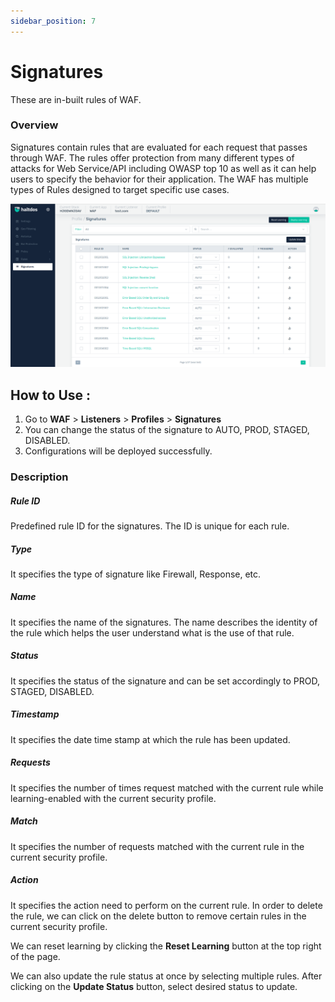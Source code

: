 ```yaml
---
sidebar_position: 7
---
```


# Signatures
These are in-built rules of WAF.

### Overview 
Signatures contain rules that are evaluated for each request that passes through WAF. The rules offer protection from many different types of attacks for Web Service/API including OWASP top 10 as well as it can help users to specify the behavior for their application. The WAF has multiple types of Rules designed to target specific use cases.

![Signatures](/img/waf/v7/docs/profile_signatures.png)

## How to Use :
1. Go to **WAF** > **Listeners** > **Profiles** > **Signatures**
2. You can change the status of the signature to AUTO, PROD, STAGED, DISABLED.
3. Configurations will be deployed successfully.

### Description
##### **Rule ID**

Predefined rule ID for the signatures. The ID is unique for each rule.

##### **Type**
It specifies the type of signature like Firewall, Response, etc.
##### **Name**

It specifies the name of the signatures. The name describes the identity of the rule which helps the user understand what is the use of that rule.

##### **Status**

It specifies the status of the signature and can be set accordingly to PROD, STAGED, DISABLED.

##### **Timestamp**

It specifies the date time stamp at which the rule has been updated.

##### **Requests**

It specifies the number of times request matched with the current rule while learning-enabled with the current security profile.

##### **Match**

It specifies the number of requests matched with the current rule in the current security profile.

##### **Action**

It specifies the action need to perform on the current rule. In order to delete the rule, we can click on the delete button to remove certain rules in the current security profile.

We can reset learning by clicking the **Reset Learning** button at the top right of the page.

We can also update the rule status at once by selecting multiple rules. After clicking on the **Update Status** button, select desired status to update.